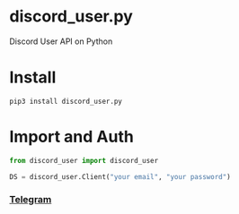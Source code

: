 # discord_user.py
Discord User API on Python 

# Install
```
pip3 install discord_user.py
```

# Import and Auth
```python
from discord_user import discord_user

DS = discord_user.Client("your email", "your password")
```

### [Telegram](https://t.me/zakovskiy)


